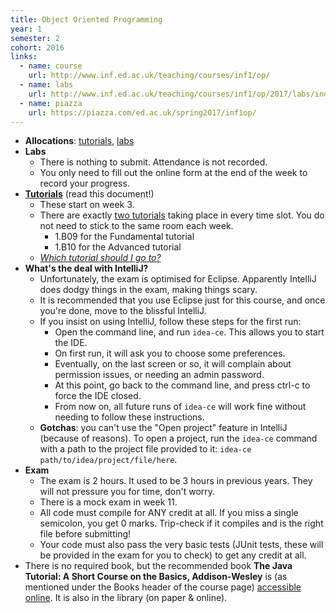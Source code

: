 ```yaml
---
title: Object Oriented Programming
year: 1
semester: 2
cohort: 2016
links:
  - name: course
    url: http://www.inf.ed.ac.uk/teaching/courses/inf1/op/
  - name: labs
    url: http://www.inf.ed.ac.uk/teaching/courses/inf1/op/2017/labs/index.html
  - name: piazza
    url: https://piazza.com/ed.ac.uk/spring2017/inf1op/
---
```

-   **Allocations**: [tutorials], [labs]
-   **Labs**
    - There is nothing to submit. Attendance is not recorded.
    - You only need to fill out the online form at the end of the week to record your progress.
-   **[Tutorials](http://www.inf.ed.ac.uk/teaching/courses/inf1/op/tutorials.html)** (read this document!)
    - These start on week 3.
    - There are exactly [two tutorials] taking place in every time slot. You do not need to stick to the same room each week.
      - 1.B09 for the Fundamental tutorial
      - 1.B10 for the Advanced tutorial
    - _[Which tutorial should I go to?](http://www.inf.ed.ac.uk/teaching/courses/inf1/op/tutorial-list.html)_
-   **What's the deal with IntelliJ?**
    - Unfortunately, the exam is optimised for Eclipse. Apparently IntelliJ does dodgy things in the exam, making things scary.
    - It is recommended that you use Eclipse just for this course, and once you're done, move to the blissful IntelliJ.
    - If you insist on using IntelliJ, follow these steps for the first run:
      - Open the command line, and run `idea-ce`. This allows you to start the IDE.
      - On first run, it will ask you to choose some preferences.
      - Eventually, on the last screen or so, it will complain about permission issues, or needing an admin password.
      - At this point, go back to the command line, and press ctrl-c to force the IDE closed.
      - From now on, all future runs of `idea-ce` will work fine without needing to follow these instructions.
    - **Gotchas**: you can't use the "Open project" feature in IntelliJ (because of reasons). To open a project, run the `idea-ce` command with a path to the project file provided to it: `idea-ce path/to/idea/project/file/here`.
-   **Exam**
    - The exam is 2 hours. It used to be 3 hours in previous years. They will not pressure you for time, don't worry.
    - There is a mock exam in week 11.
    - All code must compile for ANY credit at all. If you miss a single semicolon, you get 0 marks. Trip-check if it compiles and is the right file before submitting!
    - Your code must also pass the very basic tests (JUnit tests, these will be provided in the exam for you to check) to get any credit at all.
-   There is no required book, but the recommended book **The Java Tutorial: A Short Course on the Basics, Addison-Wesley** is (as mentioned under the Books header of the course page) [accessible online]. It is also in the library (on paper & online).

   [tutorials]: https://portal.theon.inf.ed.ac.uk/reports/upt/open/TP072_Tutorial_Groups/inf1-op.shtml
   [labs]: https://portal.theon.inf.ed.ac.uk/reports/upt/open/TP082_Laboratory_Groups/inf1-op.shtml
   [two tutorials]: http://www.inf.ed.ac.uk/teaching/courses/inf1/op/tutorial-list.html
   [accessible online]: https://docs.oracle.com/javase/tutorial/
